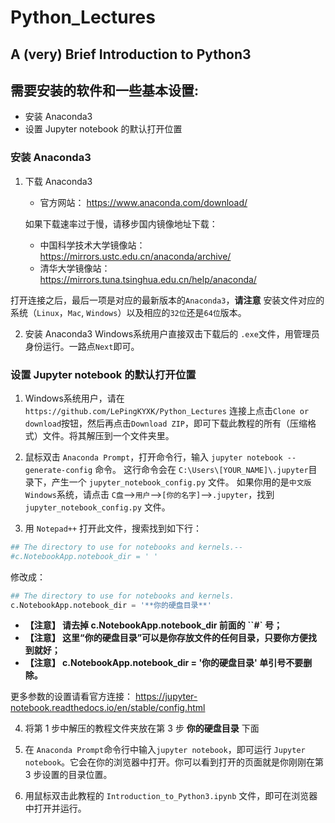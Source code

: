 # Python_Lectures
A (very) Brief Introduction to Python3
---

## 需要安装的软件和一些基本设置:
- 安装 Anaconda3
- 设置 Jupyter notebook 的默认打开位置

### 安装 Anaconda3
1. 下载 Anaconda3
    - 官方网站： https://www.anaconda.com/download/

    如果下载速率过于慢，请移步国内镜像地址下载：
    - 中国科学技术大学镜像站： https://mirrors.ustc.edu.cn/anaconda/archive/
    - 清华大学镜像站：https://mirrors.tuna.tsinghua.edu.cn/help/anaconda/

  打开连接之后，最后一项是对应的最新版本的`Anaconda3`，**请注意** 安装文件对应的系统（`Linux`，`Mac`, `Windows`）以及相应的`32位`还是`64位`版本。


2. 安装 Anaconda3
Windows系统用户直接双击下载后的 `.exe`文件，用管理员身份运行。一路点`Next`即可。

### 设置 Jupyter notebook 的默认打开位置
1. Windows系统用户，请在 `https://github.com/LePingKYXK/Python_Lectures` 连接上点击`Clone or download`按钮，然后再点击`Download ZIP`，即可下载此教程的所有（压缩格式）文件。将其解压到一个文件夹里。

2. 鼠标双击 `Anaconda Prompt`，打开命令行，输入 `jupyter notebook --generate-config` 命令。
这行命令会在 `C:\Users\[YOUR_NAME]\.jupyter`目录下，产生一个 `jupyter_notebook_config.py` 文件。
如果你用的是`中文版 Windows`系统，请点击 `C盘`-->`用户`-->`[你的名字]`-->`.jupyter`，找到 `jupyter_notebook_config.py` 文件。

3. 用 `Notepad++` 打开此文件，搜索找到如下行：
```python
## The directory to use for notebooks and kernels.--
#c.NotebookApp.notebook_dir = ' '
```
修改成：
```python
## The directory to use for notebooks and kernels.
c.NotebookApp.notebook_dir = '**你的硬盘目录**'
```
- **【注意】 请去掉 c.NotebookApp.notebook_dir 前面的 ``#` 号；**
- **【注意】 这里“你的硬盘目录”可以是你存放文件的任何目录，只要你方便找到就好；**
- **【注意】 c.NotebookApp.notebook_dir = '你的硬盘目录' 单引号不要删除。**

更多参数的设置请看官方连接： https://jupyter-notebook.readthedocs.io/en/stable/config.html

4. 将第 1 步中解压的教程文件夹放在第 3 步 **你的硬盘目录** 下面

5. 在 `Anaconda Prompt`命令行中输入`jupyter notebook`，即可运行 `Jupyter notebook`。它会在你的浏览器中打开。你可以看到打开的页面就是你刚刚在第 3 步设置的目录位置。

6. 用鼠标双击此教程的 `Introduction_to_Python3.ipynb` 文件，即可在浏览器中打开并运行。

